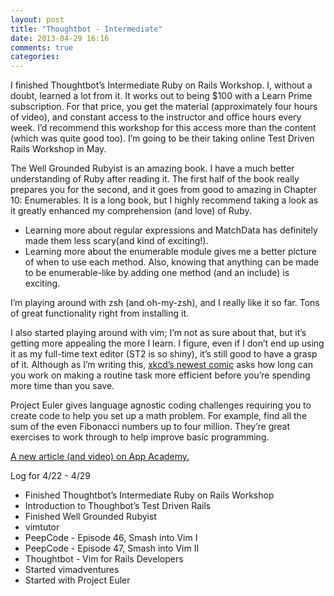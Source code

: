 ```yaml
---
layout: post
title: "Thoughtbot - Intermediate"
date: 2013-04-29 16:16
comments: true
categories: 
---
```

<p><p><span>I finished Thoughtbot&#8217;s Intermediate Ruby on Rails Workshop.  I, without a doubt, learned a lot from it.  I</span><span>t works out to being $100 with a Learn Prime subscription.   For that price, you get the material (approximately four hours of video), and constant access to the instructor and office hours every week.  I&#8217;d recommend this workshop for this access more than the content (which was quite good too).   I&#8217;m going to be their taking online Test Driven Rails Workshop in May. </span></p>
<p>The Well Grounded Rubyist is an amazing book.  I have a much better understanding of Ruby after reading it.   The first half of the book really prepares you for the second, and it goes from good to amazing in Chapter 10: Enumerables.   It is a long book, but I highly recommend taking a look as it greatly enhanced my comprehension (and love) of Ruby.  </p>
<ul><li><span>Learning more about regular expressions and MatchData has definitely made them less scary(and kind of exciting!).  </span></li>
<li><span>Learning more about the enumerable module gives me a better picture of when to use each method.   Also, knowing that anything can be made to be enumerable-like by adding one method (and an include) is exciting. </span></li>
</ul><p><span>I&#8217;m playing around with zsh (and oh-my-zsh), and I really like it so far.  Tons of great functionality right from installing it.</span></p>
<p>I also started playing around with vim; I&#8217;m not as sure about that, but it&#8217;s getting more appealing the more I learn.  I figure, even if I don&#8217;t end up using it as my full-time text editor (ST2 is so shiny), it&#8217;s still good to have a grasp of it.  Although as I&#8217;m writing this, <a href="http://xkcd.com/1205/">xkcd&#8217;s newest comic</a> asks how long can you work on making a routine task more efficient before you&#8217;re spending more time than you save.</p>
<p>Project Euler gives language agnostic coding challenges requiring you to create code to help you set up a math problem.  For example, find all the sum of the even Fibonacci numbers up to four million.  They&#8217;re great exercises to work through to help improve basic programming.  </p>
<p><a href="http://news.yahoo.com/blogs/this-could-be-big-abc-news/back-school-job-150849131.html?vp=1">A new article (and video) on App Academy.</a></p>
<p>Log for 4/22 - 4/29</p>
<ul><li>Finished Thoughtbot&#8217;s Intermediate Ruby on Rails Workshop</li>
<li>Introduction to Thoughbot&#8217;s Test Driven Rails</li>
<li>Finished Well Grounded Rubyist</li>
<li>vimtutor</li>
<li>PeepCode -  Episode 46, Smash into Vim I</li>
<li>PeepCode -  Episode 47, Smash into Vim II</li>
<li>Thoughtbot - Vim for Rails Developers</li>
<li>Started vimadventures</li>
<li>Started with Project Euler</li>
</ul></p>
